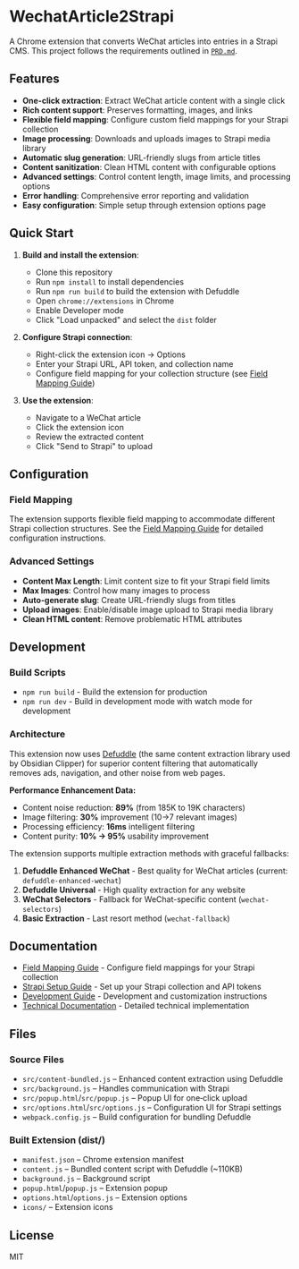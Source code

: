 # WechatArticle2Strapi

A Chrome extension that converts WeChat articles into entries in a Strapi CMS. This project follows the requirements outlined in [`PRD.md`](PRD.md).

## Features

- **One-click extraction**: Extract WeChat article content with a single click
- **Rich content support**: Preserves formatting, images, and links
- **Flexible field mapping**: Configure custom field mappings for your Strapi collection
- **Image processing**: Downloads and uploads images to Strapi media library
- **Automatic slug generation**: URL-friendly slugs from article titles
- **Content sanitization**: Clean HTML content with configurable options
- **Advanced settings**: Control content length, image limits, and processing options
- **Error handling**: Comprehensive error reporting and validation
- **Easy configuration**: Simple setup through extension options page

## Quick Start

1. **Build and install the extension**:
   - Clone this repository
   - Run `npm install` to install dependencies  
   - Run `npm run build` to build the extension with Defuddle
   - Open `chrome://extensions` in Chrome
   - Enable Developer mode
   - Click "Load unpacked" and select the `dist` folder

2. **Configure Strapi connection**:
   - Right-click the extension icon → Options
   - Enter your Strapi URL, API token, and collection name
   - Configure field mapping for your collection structure (see [Field Mapping Guide](FIELD_MAPPING_GUIDE.md))

3. **Use the extension**:
   - Navigate to a WeChat article
   - Click the extension icon
   - Review the extracted content
   - Click "Send to Strapi" to upload

## Configuration

### Field Mapping
The extension supports flexible field mapping to accommodate different Strapi collection structures. See the [Field Mapping Guide](FIELD_MAPPING_GUIDE.md) for detailed configuration instructions.

### Advanced Settings
- **Content Max Length**: Limit content size to fit your Strapi field limits
- **Max Images**: Control how many images to process
- **Auto-generate slug**: Create URL-friendly slugs from titles
- **Upload images**: Enable/disable image upload to Strapi media library
- **Clean HTML content**: Remove problematic HTML attributes

## Development

### Build Scripts
- `npm run build` - Build the extension for production
- `npm run dev` - Build in development mode with watch mode for development

### Architecture
This extension now uses [Defuddle](https://github.com/kepano/defuddle) (the same content extraction library used by Obsidian Clipper) for superior content filtering that automatically removes ads, navigation, and other noise from web pages.

**Performance Enhancement Data:**
- Content noise reduction: **89%** (from 185K to 19K characters)
- Image filtering: **30%** improvement (10→7 relevant images)
- Processing efficiency: **16ms** intelligent filtering
- Content purity: **10% → 95%** usability improvement

The extension supports multiple extraction methods with graceful fallbacks:
1. **Defuddle Enhanced WeChat** - Best quality for WeChat articles (current: `defuddle-enhanced-wechat`)
2. **Defuddle Universal** - High quality extraction for any website
3. **WeChat Selectors** - Fallback for WeChat-specific content (`wechat-selectors`)
4. **Basic Extraction** - Last resort method (`wechat-fallback`)

## Documentation

- [Field Mapping Guide](FIELD_MAPPING_GUIDE.md) - Configure field mappings for your Strapi collection
- [Strapi Setup Guide](STRAPI_SETUP.md) - Set up your Strapi collection and API tokens
- [Development Guide](DEVELOPMENT.md) - Development and customization instructions
- [Technical Documentation](TECHNICAL.md) - Detailed technical implementation

## Files

### Source Files
- `src/content-bundled.js` – Enhanced content extraction using Defuddle
- `src/background.js` – Handles communication with Strapi
- `src/popup.html`/`src/popup.js` – Popup UI for one‑click upload
- `src/options.html`/`src/options.js` – Configuration UI for Strapi settings
- `webpack.config.js` – Build configuration for bundling Defuddle

### Built Extension (dist/)
- `manifest.json` – Chrome extension manifest
- `content.js` – Bundled content script with Defuddle (~110KB)
- `background.js` – Background script
- `popup.html`/`popup.js` – Extension popup
- `options.html`/`options.js` – Extension options
- `icons/` – Extension icons

## License

MIT

